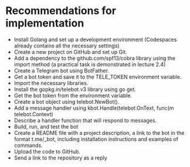 # Recommendations for implementation

- Install Golang and set up a development environment (Codespaces already contains all the necessary settings)
- Create a new project on GitHub and set up Git.
- Add a dependency to the github.com/spf13/cobra library using the import method (a practical task is demonstrated in lecture 2.4)
- Create a Telegram bot using BotFather.
- Get a bot token and save it to the TELE_TOKEN environment variable.
- Import the necessary libraries.
- Install the gopkg.in/telebot.v3 library using go get.
- Get the bot token from the environment variable.
- Create a bot object using telebot.NewBot().
- Add a message handler using kbot.Handle(telebot.OnText, func(m telebot.Context)
- Describe a handler function that will respond to messages.
- Build, run, and test the bot
- Create a README file with a project description, a link to the bot in the format t.me/<BotName>_bot, including installation instructions and examples of commands.
- Upload the code to GitHub.
- Send a link to the repository as a reply
